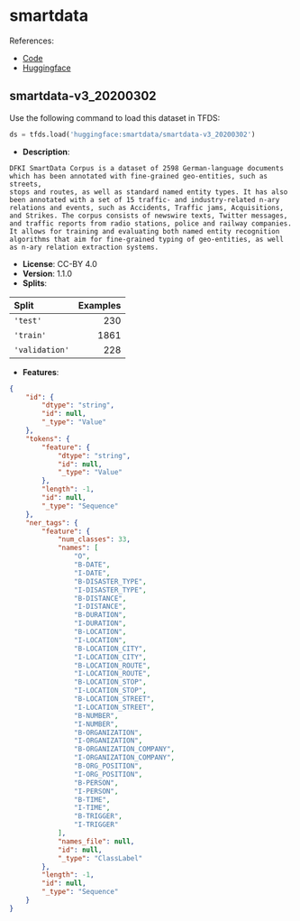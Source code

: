 # smartdata

References:

*   [Code](https://github.com/huggingface/datasets/blob/master/datasets/smartdata)
*   [Huggingface](https://huggingface.co/datasets/smartdata)


## smartdata-v3_20200302


Use the following command to load this dataset in TFDS:

```python
ds = tfds.load('huggingface:smartdata/smartdata-v3_20200302')
```

*   **Description**:

```
DFKI SmartData Corpus is a dataset of 2598 German-language documents
which has been annotated with fine-grained geo-entities, such as streets,
stops and routes, as well as standard named entity types. It has also
been annotated with a set of 15 traffic- and industry-related n-ary
relations and events, such as Accidents, Traffic jams, Acquisitions,
and Strikes. The corpus consists of newswire texts, Twitter messages,
and traffic reports from radio stations, police and railway companies.
It allows for training and evaluating both named entity recognition
algorithms that aim for fine-grained typing of geo-entities, as well
as n-ary relation extraction systems.
```

*   **License**: CC-BY 4.0
*   **Version**: 1.1.0
*   **Splits**:

Split  | Examples
:----- | -------:
`'test'` | 230
`'train'` | 1861
`'validation'` | 228

*   **Features**:

```json
{
    "id": {
        "dtype": "string",
        "id": null,
        "_type": "Value"
    },
    "tokens": {
        "feature": {
            "dtype": "string",
            "id": null,
            "_type": "Value"
        },
        "length": -1,
        "id": null,
        "_type": "Sequence"
    },
    "ner_tags": {
        "feature": {
            "num_classes": 33,
            "names": [
                "O",
                "B-DATE",
                "I-DATE",
                "B-DISASTER_TYPE",
                "I-DISASTER_TYPE",
                "B-DISTANCE",
                "I-DISTANCE",
                "B-DURATION",
                "I-DURATION",
                "B-LOCATION",
                "I-LOCATION",
                "B-LOCATION_CITY",
                "I-LOCATION_CITY",
                "B-LOCATION_ROUTE",
                "I-LOCATION_ROUTE",
                "B-LOCATION_STOP",
                "I-LOCATION_STOP",
                "B-LOCATION_STREET",
                "I-LOCATION_STREET",
                "B-NUMBER",
                "I-NUMBER",
                "B-ORGANIZATION",
                "I-ORGANIZATION",
                "B-ORGANIZATION_COMPANY",
                "I-ORGANIZATION_COMPANY",
                "B-ORG_POSITION",
                "I-ORG_POSITION",
                "B-PERSON",
                "I-PERSON",
                "B-TIME",
                "I-TIME",
                "B-TRIGGER",
                "I-TRIGGER"
            ],
            "names_file": null,
            "id": null,
            "_type": "ClassLabel"
        },
        "length": -1,
        "id": null,
        "_type": "Sequence"
    }
}
```


